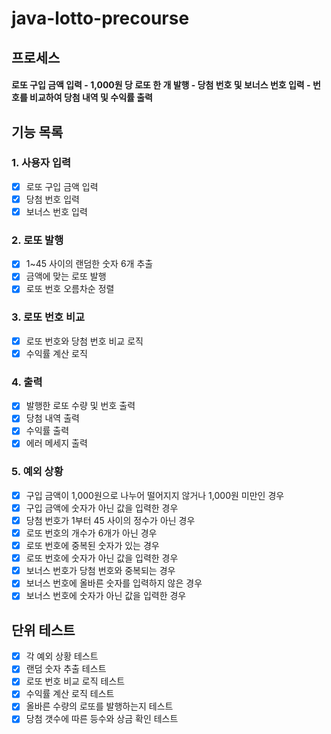 # java-lotto-precourse

## 프로세스

#### 로또 구입 금액 입력 - 1,000원 당 로또 한 개 발행 - 당첨 번호 및 보너스 번호 입력 - 번호를 비교하여 당첨 내역 및 수익률 출력

## 기능 목록

### 1. 사용자 입력
- [x] 로또 구입 금액 입력
- [x] 당첨 번호 입력
- [x] 보너스 번호 입력
### 2. 로또 발행
- [x] 1~45 사이의 랜덤한 숫자 6개 추출
- [x] 금액에 맞는 로또 발행
- [x] 로또 번호 오름차순 정렬
### 3. 로또 번호 비교
- [x] 로또 번호와 당첨 번호 비교 로직
- [x] 수익률 계산 로직
### 4. 출력
- [x] 발행한 로또 수량 및 번호 출력
- [x] 당첨 내역 출력
- [x] 수익률 출력
- [x] 에러 메세지 출력
### 5. 예외 상황
- [x] 구입 금액이 1,000원으로 나누어 떨어지지 않거나 1,000원 미만인 경우
- [x] 구입 금액에 숫자가 아닌 값을 입력한 경우
- [x] 당첨 번호가 1부터 45 사이의 정수가 아닌 경우
- [x] 로또 번호의 개수가 6개가 아닌 경우
- [x] 로또 번호에 중복된 숫자가 있는 경우
- [x] 로또 번호에 숫자가 아닌 값을 입력한 경우
- [x] 보너스 번호가 당첨 번호와 중복되는 경우
- [x] 보너스 번호에 올바른 숫자를 입력하지 않은 경우
- [x] 보너스 번호에 숫자가 아닌 값을 입력한 경우

## 단위 테스트
- [x] 각 예외 상황 테스트
- [x] 랜덤 숫자 추출 테스트
- [x] 로또 번호 비교 로직 테스트
- [x] 수익률 계산 로직 테스트
- [x] 올바른 수량의 로또를 발행하는지 테스트
- [x] 당첨 갯수에 따른 등수와 상금 확인 테스트

